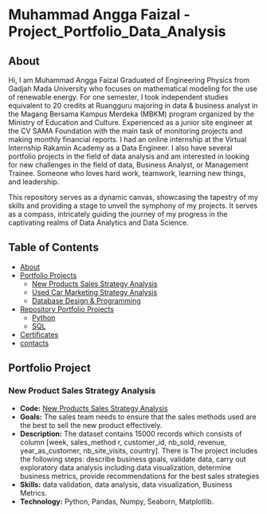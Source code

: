 # Muhammad Angga Faizal - Project_Portfolio_Data_Analysis
## About 
Hi, I am Muhammad Angga Faizal Graduated of Engineering Physics from Gadjah Mada University who focuses on mathematical modeling for the use of renewable energy. For one semester, I took independent studies equivalent to 20 credits at Ruangguru majoring in data & business analyst in the Magang Bersama Kampus Merdeka (MBKM) program organized by the Ministry of Education and Culture. Experienced as a junior site engineer at the CV SAMA Foundation with the main task of monitoring projects and making monthly financial reports. I had an online internship at the Virtual Internship Rakamin Academy as a Data Engineer. I also have several portfolio projects in the field of data analysis and am interested in looking for new challenges in the field of data, Business Analyst, or Management Trainee. Someone who loves hard work, teamwork, learning new things, and leadership.

This repository serves as a dynamic canvas, showcasing the tapestry of my skills and providing a stage to unveil the symphony of my projects. It serves as a compass, intricately guiding the journey of my progress in the captivating realms of Data Analytics and Data Science.

## Table of Contents 
- [About](#about)
- [Portfolio Projects](#portfolio-projects)
  - [New Products Sales Strategy Analysis](#New-Products-Sales-Strategy-Analysis)
  - [Used Car Marketing Strategy Analysis](#Used-Car-Marketing-Strategy-Analysis)
  - [Database Design & Programming](#Database-Design-&-Programming)
- [Repository Portfolio Projects](#Repository-portfolio-projects)
   - [Python](#python)
   - [SQL](#sql)
- [Certificates](#certificates)
- [contacts](#contacts)
## Portfolio Project
### New Product Sales Strategy Analysis
- **Code:** [New Products Sales Strategy Analysis](#portfolio-projects)
- **Goals:** The sales team needs to ensure that the sales methods used are the best to sell the new product effectively.
- **Description:** The dataset contains 15000 records which consists of column [week, sales_method r, customer_id, nb_sold, revenue, year_as_customer, nb_site_visits, country]. There is  The project includes the following steps: describe business goals, validate data, carry out exploratory data analysis including data visualization, determine business metrics, provide recommendations for the best sales strategies 
- **Skills:** data validation, data analysis, data visualization, Business Metrics. 
- **Technology:** Python, Pandas, Numpy, Seaborn, Matplotlib.
